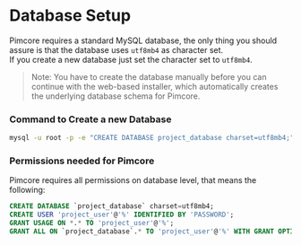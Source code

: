 # Database Setup 

Pimcore requires a standard MySQL database, the only thing you should assure is that the database uses `utf8mb4` as character set.  
If you create a new database just set the character set to `utf8mb4`.

> Note: You have to create the database manually before you can continue with the web-based installer, 
> which automatically creates the underlying database schema for Pimcore. 

### Command to Create a new Database 

```bash
mysql -u root -p -e "CREATE DATABASE project_database charset=utf8mb4;"
```

### Permissions needed for Pimcore 
Pimcore requires all permissions on database level, that means the following: 

```sql
CREATE DATABASE `project_database` charset=utf8mb4;
CREATE USER 'project_user'@'%' IDENTIFIED BY 'PASSWORD';
GRANT USAGE ON *.* TO 'project_user'@'%';
GRANT ALL ON `project_database`.* TO 'project_user'@'%' WITH GRANT OPTION;
```
